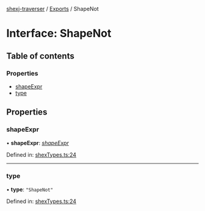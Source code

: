 [shexj-traverser](../README.md) / [Exports](../modules.md) / ShapeNot

# Interface: ShapeNot

## Table of contents

### Properties

- [shapeExpr](shapenot.md#shapeexpr)
- [type](shapenot.md#type)

## Properties

### shapeExpr

• **shapeExpr**: [*shapeExpr*](../modules.md#shapeexpr)

Defined in: [shexTypes.ts:24](https://github.com/o-development/shexj-traverser/blob/a00dc5a/lib/shexTypes.ts#L24)

___

### type

• **type**: ``"ShapeNot"``

Defined in: [shexTypes.ts:24](https://github.com/o-development/shexj-traverser/blob/a00dc5a/lib/shexTypes.ts#L24)
